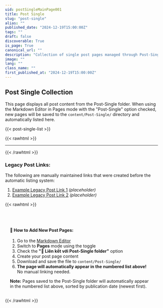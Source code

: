 ```yaml
---
uid: postSingleMainPage001
title: Post Single
slug: "post-single"
alias: ""
published_date: "2024-12-19T15:00:00Z"
tags: ""
draft: false
discoverable: True
is_page: True
canonical_url: ""
description: "Collection of single post pages managed through Post-Single folder"
image: ""
lang: ""
class_name: ""
first_published_at: "2024-12-19T15:00:00Z"
---
```


## Post Single Collection

This page displays all post content from the Post-Single folder. When using the Markdown Editor in Pages mode with the "Post-Single" option checked, new pages will be saved to the `content/Post-Single/` directory and automatically listed here.

{{< post-single-list >}}

{{< rawhtml >}}
<hr>
{{< /rawhtml >}}

### Legacy Post Links:

The following are manually maintained links that were created before the automatic listing system:

1. [Example Legacy Post Link 1](#) *(placeholder)*
2. [Example Legacy Post Link 2](#) *(placeholder)*

{{< rawhtml >}}
<div style="margin-top: 2rem; padding: 1rem; background-color: var(--code-background-color); border-radius: 8px; border: 1px solid var(--border-color);">
<h4>📝 How to Add New Post Pages:</h4>
<ol>
<li>Go to the <a href="/markdown-editor/">Markdown Editor</a></li>
<li>Switch to <strong>Pages</strong> mode using the toggle</li>
<li>Check the <strong>"📄 Liên kết với Post-Single folder"</strong> option</li>
<li>Create your post page content</li>
<li>Download and save the file to <code>content/Post-Single/</code></li>
<li><strong>The page will automatically appear in the numbered list above!</strong> No manual linking needed.</li>
</ol>
<p><strong>Note:</strong> Pages saved to the Post-Single folder will automatically appear in the numbered list above, sorted by publication date (newest first).</p>
</div>
{{< /rawhtml >}}